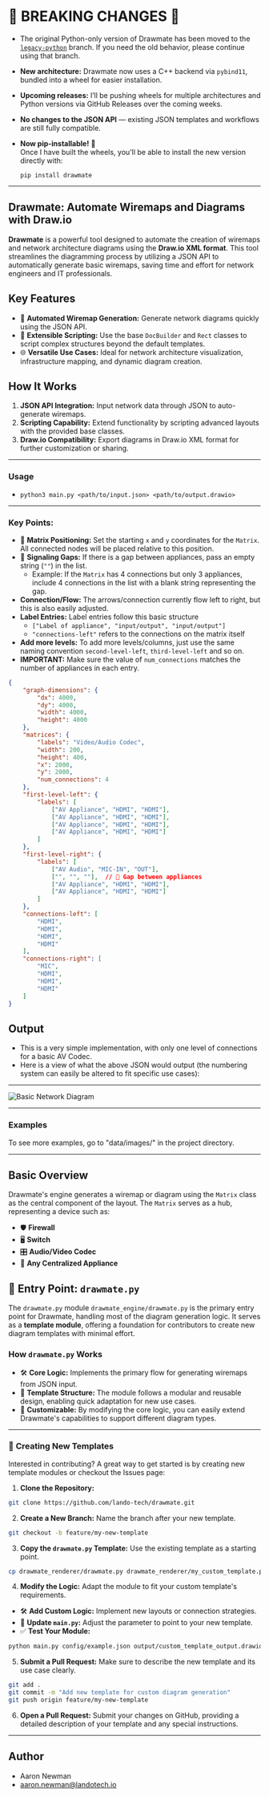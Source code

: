 # 🚨 **BREAKING CHANGES** 🚨

- The original Python-only version of Drawmate has been moved to the [`legacy-python`](https://github.com/youruser/drawmate/tree/legacy-python) branch. If you need the old behavior, please continue using that branch.
- **New architecture:** Drawmate now uses a C++ backend via `pybind11`, bundled into a wheel for easier installation.
- **Upcoming releases:** I’ll be pushing wheels for multiple architectures and Python versions via GitHub Releases over the coming weeks.
- **No changes to the JSON API** — existing JSON templates and workflows are still fully compatible.
- **Now pip-installable!** 🎉  
  Once I have built the wheels, you'll be able to install the new version directly with:
  
  ```
  pip install drawmate
  ```
---

## **Drawmate: Automate Wiremaps and Diagrams with Draw.io**

**Drawmate** is a powerful tool designed to automate the creation of wiremaps and network architecture diagrams using the **Draw.io XML format**. This tool streamlines the diagramming process by utilizing a JSON API to automatically generate basic wiremaps, saving time and effort for network engineers and IT professionals.

## **Key Features**
- 🚀 **Automated Wiremap Generation:** Generate network diagrams quickly using the JSON API.
- 🔧 **Extensible Scripting:** Use the base `DocBuilder` and `Rect` classes to script complex structures beyond the default templates.
- 🌐 **Versatile Use Cases:** Ideal for network architecture visualization, infrastructure mapping, and dynamic diagram creation.

## **How It Works**
1. **JSON API Integration:** Input network data through JSON to auto-generate wiremaps.
2. **Scripting Capability:** Extend functionality by scripting advanced layouts with the provided base classes.
3. **Draw.io Compatibility:** Export diagrams in Draw.io XML format for further customization or sharing.

---

### **Usage**
- ```python3 main.py <path/to/input.json> <path/to/output.drawio>```

---

### **Key Points:**
- 📍 **Matrix Positioning:** Set the starting `x` and `y` coordinates for the `Matrix`. All connected nodes will be placed relative to this position.
- 🚫 **Signaling Gaps:** If there is a gap between appliances, pass an empty string (`""`) in the list. 
    - Example: If the `Matrix` has 4 connections but only 3 appliances, include 4 connections in the list with a blank string representing the gap.
- **Connection/Flow:** The arrows/connection currently flow left to right, but this is also easily adjusted.
- **Label Entries:** Label entries follow this basic structure
  - `["Label of appliance", "input/output", "input/output"]`
  - `"connections-left"` refers to the connections on the matrix itself
- **Add more levels:** To add more levels/columns, just use the same naming convention `second-level-left`, `third-level-left` and so on.
- **IMPORTANT:** Make sure the value of `num_connections` matches the number of appliances in each entry.

```json
{
    "graph-dimensions": {
        "dx": 4000,
        "dy": 4000,
        "width": 4000,
        "height": 4000
    },
    "matrices": {
        "labels": "Video/Audio Codec",
        "width": 200,
        "height": 400,
        "x": 2000,
        "y": 2000,
        "num_connections": 4
    },
    "first-level-left": {
        "labels": [
            ["AV Appliance", "HDMI", "HDMI"],
            ["AV Appliance", "HDMI", "HDMI"],
            ["AV Appliance", "HDMI", "HDMI"],
            ["AV Appliance", "HDMI", "HDMI"]
        ]
    },
    "first-level-right": {
        "labels": [
            ["AV Audio", "MIC-IN", "OUT"],
            ["", "", ""],  // 🚫 Gap between appliances
            ["AV Appliance", "HDMI", "HDMI"],
            ["AV Appliance", "HDMI", "HDMI"]
        ]
    },
    "connections-left": [
        "HDMI",
        "HDMI",
        "HDMI",
        "HDMI"
    ],
    "connections-right": [
        "MIC",
        "HDMI",
        "HDMI",
        "HDMI"
    ]
}
```
## Output

- This is a very simple implementation, with only one level of connections for a basic AV Codec.
- Here is a view of what the above JSON would output (the numbering system can easily be altered to fit specific use cases):
 
---

![Basic Network Diagram](data/images/test.drawio.png)

---

### **Examples** ###
To see more examples, go to "data/images/" in the project directory.

---

## **Basic Overview**

Drawmate's engine generates a wiremap or diagram using the `Matrix` class as the central component of the layout. The `Matrix` serves as a hub, representing a device such as:

- 🛡️ **Firewall**
- 🖥️ **Switch**
- 🎛️ **Audio/Video Codec**
- 🔗 **Any Centralized Appliance**

## 🧠 **Entry Point: `drawmate.py`**

The `drawmate.py` module `drawmate_engine/drawmate.py` is the primary entry point for Drawmate, handling most of the diagram generation logic. It serves as a **template module**, offering a foundation for contributors to create new diagram templates with minimal effort.

### **How `drawmate.py` Works**
- 🛠️ **Core Logic:** Implements the primary flow for generating wiremaps from JSON input.
- 📑 **Template Structure:** The module follows a modular and reusable design, enabling quick adaptation for new use cases.
- 🔄 **Customizable:** By modifying the core logic, you can easily extend Drawmate's capabilities to support different diagram types.

---

### 🧬 **Creating New Templates**

Interested in contributing? A great way to get started is by creating new template modules or checkout the Issues page:

1. **Clone the Repository:**
```bash
git clone https://github.com/lando-tech/drawmate.git
```

2. **Create a New Branch:** Name the branch after your new template.
```bash
git checkout -b feature/my-new-template
```

3. **Copy the `drawmate.py` Template:** Use the existing template as a starting point.
```bash
cp drawmate_renderer/drawmate.py drawmate_renderer/my_custom_template.py
```

4. **Modify the Logic:** Adapt the module to fit your custom template's requirements.
- 🛠️ **Add Custom Logic:** Implement new layouts or connection strategies.
- 📑 **Update `main.py`:** Adjust the parameter to point to your new template.
- ✅ **Test Your Module:**
```bash
python main.py config/example.json output/custom_template_output.drawio
```

5. **Submit a Pull Request:** Make sure to describe the new template and its use case clearly.
```bash
git add .
git commit -m "Add new template for custom diagram generation"
git push origin feature/my-new-template
```

6. **Open a Pull Request:** Submit your changes on GitHub, providing a detailed description of your template and any special instructions.

---

## Author

+ Aaron Newman
+ <aaron.newman@landotech.io>
